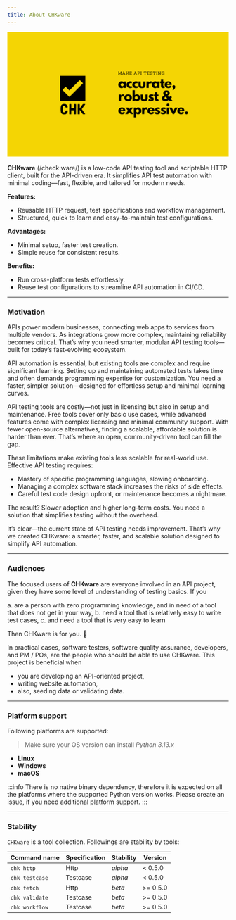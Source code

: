 ```yaml
---
title: About CHKware
---
```


![CHKware | Low-code API quality testing, and automation toolbox](./assets/github-hero-01.png)

**CHKware** (/check:ware/) is a low-code API testing tool and scriptable HTTP client, built for the API-driven era. It simplifies API test automation with minimal coding—fast, flexible, and tailored for modern needs.

**Features:**  

- Reusable HTTP request, test specifications and workflow management.
- Structured, quick to learn and easy-to-maintain test configurations.

**Advantages:**  

- Minimal setup, faster test creation.  
- Simple reuse for consistent results.  

**Benefits:** 

- Run cross-platform tests effortlessly.
- Reuse test configurations to streamline API automation in CI/CD.

---

### Motivation

APIs power modern businesses, connecting web apps to services from multiple vendors. As integrations grow more complex, maintaining reliability becomes critical. That’s why you need smarter, modular API testing tools—built for today’s fast-evolving ecosystem.

API automation is essential, but existing tools are complex and require significant learning. Setting up and maintaining automated tests takes time and often demands programming expertise for customization. You need a faster, simpler solution—designed for effortless setup and minimal learning curves.

API testing tools are costly—not just in licensing but also in setup and maintenance. Free tools cover only basic use cases, while advanced features come with complex licensing and minimal community support. With fewer open-source alternatives, finding a scalable, affordable solution is harder than ever. That’s where an open, community-driven tool can fill the gap.

These limitations make existing tools less scalable for real-world use. Effective API testing requires:

- Mastery of specific programming languages, slowing onboarding.
- Managing a complex software stack increases the risks of side effects.
- Careful test code design upfront, or maintenance becomes a nightmare.

The result? Slower adoption and higher long-term costs. You need a solution that simplifies testing without the overhead.

It’s clear—the current state of API testing needs improvement. That’s why we created CHKware: a smarter, faster, and scalable solution designed to simplify API automation.

---

### Audiences

The focused users of **CHKware** are everyone involved in an API project, given they have some level of understanding of testing basics. If you

a. are a person with zero programming knowledge, and in need of a tool that does not get in your way,
b. need a tool that is relatively easy to write test cases,
c. and need a tool that is very easy to learn

Then CHKware is for you. 🙌

In practical cases, software testers, software quality assurance, developers, and PM / POs, are the people who should be able to use CHKware. This project is beneficial when

- you are developing an API-oriented project,
- writing website automation,
- also, seeding data or validating data.

---

### Platform support

Following platforms are supported:

> Make sure your OS version can install _Python 3.13.x_

- **Linux**
- **Windows**
- **macOS**

:::info
There is no native binary dependency, therefore it is expected on all the platforms where the supported Python version works. Please create an issue, if you need additional platform support.
:::

---

### Stability

`CHKware` is a tool collection. Followings are stability by tools:

| Command name   | Specification | Stability | Version   |
| -------------- | ------------- | --------- | --------- |
| `chk http`     | Http          | _alpha_   | < 0.5.0   |
| `chk testcase` | Testcase      | _alpha_   | < 0.5.0   |
| `chk fetch`    | Http          | _beta_    | >= 0.5.0  |
| `chk validate` | Testcase      | _beta_    | >= 0.5.0  |
| `chk workflow` | Testcase      | _beta_    | >= 0.5.0  |
